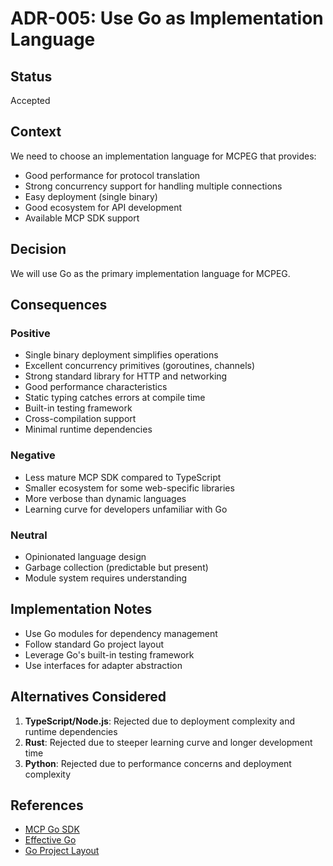 # ADR-005: Use Go as Implementation Language

## Status

Accepted

## Context

We need to choose an implementation language for MCPEG that provides:
- Good performance for protocol translation
- Strong concurrency support for handling multiple connections
- Easy deployment (single binary)
- Good ecosystem for API development
- Available MCP SDK support

## Decision

We will use Go as the primary implementation language for MCPEG.

## Consequences

### Positive

- Single binary deployment simplifies operations
- Excellent concurrency primitives (goroutines, channels)
- Strong standard library for HTTP and networking
- Good performance characteristics
- Static typing catches errors at compile time
- Built-in testing framework
- Cross-compilation support
- Minimal runtime dependencies

### Negative

- Less mature MCP SDK compared to TypeScript
- Smaller ecosystem for some web-specific libraries
- More verbose than dynamic languages
- Learning curve for developers unfamiliar with Go

### Neutral

- Opinionated language design
- Garbage collection (predictable but present)
- Module system requires understanding

## Implementation Notes

- Use Go modules for dependency management
- Follow standard Go project layout
- Leverage Go's built-in testing framework
- Use interfaces for adapter abstraction

## Alternatives Considered

1. **TypeScript/Node.js**: Rejected due to deployment complexity and runtime dependencies
2. **Rust**: Rejected due to steeper learning curve and longer development time
3. **Python**: Rejected due to performance concerns and deployment complexity

## References

- [MCP Go SDK](https://github.com/modelcontextprotocol/go-sdk)
- [Effective Go](https://golang.org/doc/effective_go)
- [Go Project Layout](https://github.com/golang-standards/project-layout)